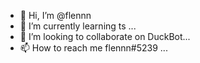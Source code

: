 - 👋 Hi, I’m @flennn
- 🌱 I’m currently learning ts ...
- 💞️ I’m looking to collaborate on DuckBot...
- 📫 How to reach me flennn#5239 ...

<!---
flennn/flennn with lil dreams 💞️
--->
